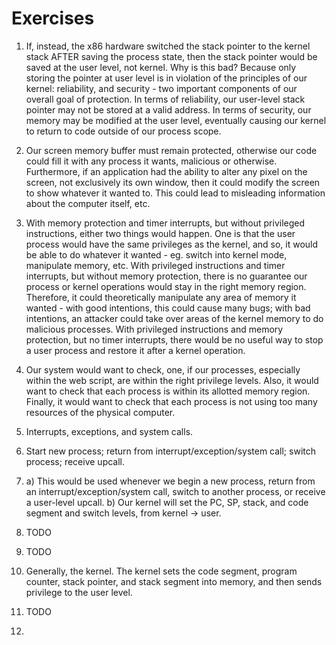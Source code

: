 # Exercises

1. If, instead, the x86 hardware switched the stack pointer to the kernel stack AFTER saving the process state, then the stack pointer would be saved at the user level, not kernel. Why is this bad? Because only storing the pointer at user level is in violation of the principles of our kernel: reliability, and security - two important components of our overall goal of protection. In terms of reliability, our user-level stack pointer may not be stored at a valid address. In terms of security, our memory may be modified at the user level, eventually causing our kernel to return to code outside of our process scope.

2. Our screen memory buffer must remain protected, otherwise our code could fill it with any process it wants, malicious or otherwise. Furthermore, if an application had the ability to alter any pixel on the screen, not exclusively its own window, then it could modify the screen to show whatever it wanted to. This could lead to misleading information about the computer itself, etc.

3. With memory protection and timer interrupts, but without privileged instructions, either two things would happen. One is that the user process would have the same privileges as the kernel, and so, it would be able to do whatever it wanted - eg. switch into kernel mode, manipulate memory, etc. With privileged instructions and timer interrupts, but without memory protection, there is no guarantee our process or kernel operations would stay in the right memory region. Therefore, it could theoretically manipulate any area of memory it wanted - with good intentions, this could cause many bugs; with bad intentions, an attacker could take over areas of the kernel memory to do malicious processes. With privileged instructions and memory protection, but no timer interrupts, there would be no useful way to stop a user process and restore it after a kernel operation.

4. Our system would want to check, one, if our processes, especially within the web script, are within the right privilege levels. Also, it would want to check that each process is within its allotted memory region. Finally, it would want to check that each process is not using too many resources of the physical computer.

5. Interrupts, exceptions, and system calls.

6. Start new process; return from interrupt/exception/system call; switch process; receive upcall.

7. a) This would be used whenever we begin a new process, return from an interrupt/exception/system call, switch to another process, or receive a user-level upcall. 
   b) Our kernel will set the PC, SP, stack, and code segment and switch levels, from kernel -> user.

8. TODO

9. TODO

10. Generally, the kernel. The kernel sets the code segment, program counter, stack pointer, and stack segment into memory, and then sends privilege to the user level.

11. TODO

12. 
